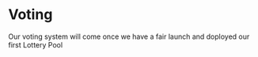 # Voting

Our voting system will come once we have a fair launch and doployed our first Lottery Pool

